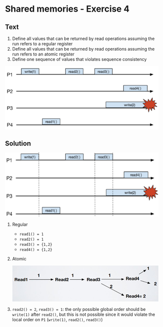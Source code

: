 # Shared memories - Exercise 4

## Text

1. Define all values that can be returned by read operations assuming the run refers to a regular register
2. Define all values that can be returned by read operations assuming the run refers to an atomic register
3. Define one sequence of values that violates sequence consistency

![](../../res/img/176.png)

## Solution

![](../../res/img/177.png)

1. Regular
   - `read1() = 1`
   - `read2() = 1`
   - `read3() = {1,2}`
   - `read4() = {1,2}`
2. Atomic

    ![](../../res/img/178.png)

3. `read2() = 2`, `read3() = 1`: the only possible global order should be `write(1)` after `read2()`, but this is not possible since it would violate the local order on `P1` (`write(1)`, `read2()`, `read3()`)

